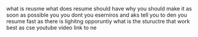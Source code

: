 what is reusme what does resume should have why you should make it as soon as possible you you dont you eserniros and aks tell you to den you resume fast as there is lighitng opporuntiy what is the stuructre that work best as cse youtube video  link to ne 